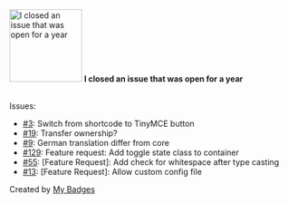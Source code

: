 <img src="https://my-badges.github.io/my-badges/old-issue-1.png" alt="I closed an issue that was open for a year" title="I closed an issue that was open for a year" width="128">
<strong>I closed an issue that was open for a year</strong>
<br><br>

Issues:

- <a href="https://github.com/nabtron/clearboth/issues/3">#3</a>: Switch from shortcode to TinyMCE button
- <a href="https://github.com/TimPerry/acf-post-type-selector/issues/19">#19</a>: Transfer ownership?
- <a href="https://github.com/brightnucleus/custom-content/issues/9">#9</a>: German translation differ from core
- <a href="https://github.com/ahmedkaludi/Easy-Table-of-Contents/issues/129">#129</a>: Feature request: Add toggle state class to container
- <a href="https://github.com/inpsyde/php-coding-standards/issues/55">#55</a>: [Feature Request]: Add check for whitespace after type casting
- <a href="https://github.com/inpsyde/composer-asset-compiler/issues/13">#13</a>: [Feature Request]: Allow custom config file


Created by <a href="https://github.com/my-badges/my-badges">My Badges</a>